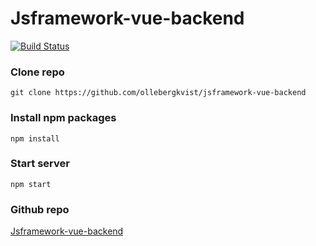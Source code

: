 # Jsframework-vue-backend

[![Build Status](https://travis-ci.org/ollebergkvist/jsframework-vue-backend.svg?branch=master)](https://travis-ci.org/ollebergkvist/jsframework-vue-backend)

### Clone repo

```
git clone https://github.com/ollebergkvist/jsframework-vue-backend
```

### Install npm packages

```
npm install
```

### Start server

```
npm start
```

### Github repo

[Jsframework-vue-backend](https://github.com/ollebergkvist/jsframework-vue-backend)
